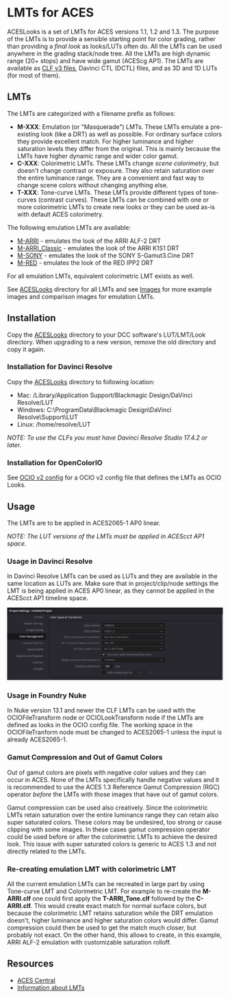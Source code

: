 # LMTs for ACES

ACESLooks is a set of LMTs for ACES versions 1.1, 1.2 and 1.3.  The purpose of the LMTs is to provide a sensible starting point for color grading, rather than providing a *final look* as looks/LUTs often do.
All the LMTs can be used anywhere in the grading stack/node tree.  All the LMTs are high dynamic range (20+ stops) and have wide gamut (ACEScg AP1).  The LMTs are available as
[CLF v3 files](https://acescentral.com/knowledge-base-2/common-lut-format-clf/), Davinci CTL (DCTL) files, and as 3D and 1D LUTs (for most of them).

## LMTs

The LMTs are categorized with a filename prefix as follows:

 - **M-XXX**: Emulation (or "Masquerade") LMTs.  These LMTs emulate a pre-existing look (like a DRT) as well as possible.  For ordinary surface colors they provide excellent match.
   For higher luminance and higher saturation levels they differ from the original.  This is mainly because the LMTs have higher dynamic range and wider color gamut.
 - **C-XXX**: Colorimetric LMTs.  These LMTs change *scene colorimetry*, but doesn't change contrast or exposure.  They also retain saturation over the entire luminance range.  They are a
   convenient and fast way to change scene colors without changing anything else.
 - **T-XXX**: Tone-curve LMTs.  These LMTs provide different types of tone-curves (contrast curves).  These LMTs can be combined with one or more colorimetric LMTs to create new looks or
   they can be used as-is with default ACES colorimetry.

The following emulation LMTs are available:

 - [M-ARRI](img/M-ARRI_1.jpg) - emulates the look of the ARRI ALF-2 DRT
 - [M-ARRI_Classic](img/M-ARRI_Classic_1.jpg) - emulates the look of the ARRI K1S1 DRT
 - [M-SONY](img/M-SONY_1.jpg) - emulates the look of the SONY S-Gamut3.Cine DRT
 - [M-RED](img/M-RED_1.jpg) - emulates the look of the RED IPP2 DRT

For all emulation LMTs, equivalent colorimetric LMT exists as well.

See [ACESLooks](ACESLooks/) directory for all LMTs and see [Images](img/) for more example images and comparison images for emulation LMTs.

## Installation

Copy the [ACESLooks](ACESLooks/) directory to your DCC software's LUT/LMT/Look directory.  When upgrading to a new version, remove the old directory and copy it again.

### Installation for Davinci Resolve

Copy the [ACESLooks](ACESLooks/) directory to following location:

 - Mac: /Library/Application Support/Blackmagic Design/DaVinci Resolve/LUT
 - Windows: C:\ProgramData\Blackmagic Design\DaVinci Resolve\Support\LUT
 - Linux: /home/resolve/LUT

*NOTE: To use the CLFs you must have Davinci Resolve Studio 17.4.2 or later.*

### Installation for OpenColorIO

See [OCIO v2 config](OCIO/) for a OCIO v2 config file that defines the LMTs as OCIO Looks.

## Usage

The LMTs are to be applied in ACES2065-1 AP0 linear.

*NOTE: The LUT versions of the LMTs must be applied in ACEScct AP1 space.*

### Usage in Davinci Resolve

In Davinci Resolve LMTs can be used as LUTs and they are available in the same location as LUTs are.  Make sure that in project/clip/node settings the LMT is being applied in ACES AP0 linear,
as they cannot be applied in the ACEScct AP1 timeline space.

![Example Davinci Resolve project settings](/img/resolve_project.png)

### Usage in Foundry Nuke

In Nuke version 13.1 and newer the CLF LMTs can be used with the OCIOFileTransform node or OCIOLookTransform node if the LMTs are defined as looks in the OCIO config file.  The
working space in the OCIOFileTranform node must be changed to ACES2065-1 unless the input is already ACES2065-1.

### Gamut Compression and Out of Gamut Colors

Out of gamut colors are pixels with negative color values and they can occur in ACES.  None of the LMTs specifically handle negative values and it is recommended to use the ACES 1.3
Reference Gamut Compression (RGC) operator *before* the LMTs with those images that have out of gamut colors.

Gamut compression can be used also creatively.  Since the colorimetric LMTs retain saturation over the entire luminance range they can retain also super saturated colors.  These colors may
be undesired, too strong or cause clipping with some images.  In these cases gamut compression operator could be used before or after the colorimetric LMTs to achieve the desired look.  This
issue with super saturated colors is generic to ACES 1.3 and not directly related to the LMTs.

### Re-creating emulation LMT with colorimetric LMT

All the current emulation LMTs can be recreated in large part by using Tone-curve LMT and Colorimetric LMT.  For example to re-create the **M-ARRI.clf** one could first apply the
**T-ARRI_Tone.clf** followed by the **C-ARRI.clf**.  This would create exact match for normal surface colors, but because the colorimetric LMT retains saturation while the DRT emulation doesn't,
higher luminance and higher saturation colors would differ.  Gamut compression could then be used to get the match much closer, but probably not exact.  On the other hand, this allows to create,
in this example, ARRI ALF-2 emulation with customizable saturation rolloff.

## Resources

- [ACES Central](https://acescentral.com/)
- [Information about LMTs](https://acescentral.com/knowledge-base-2/lmts/)
